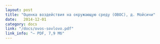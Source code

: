 ```yaml
---
layout: post
title: "Оценка воздействия на окружающую среду (ОВОС), д. Мойсичи"
date:   2014-12-01
category: docs
link: "/docs/ovos-sovlovo.pdf"
link_info: "— PDF, 7,9 Мб"
---
```


